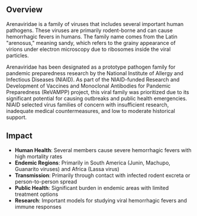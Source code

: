 ## Overview

Arenaviridae is a family of viruses that includes several important human pathogens. These viruses are primarily rodent-borne and can cause hemorrhagic fevers in humans. The family name comes from the Latin "arenosus," meaning sandy, which refers to the grainy appearance of virions under electron microscopy due to ribosomes inside the viral particles.

Arenaviridae has been designated as a prototype pathogen family for pandemic preparedness research by the National Institute of Allergy and Infectious Diseases (NIAID). As part of the NIAID-funded Research and Development of Vaccines and Monoclonal Antibodies for Pandemic Preparedness (ReVAMPP) project, this viral family was prioritized due to its significant potential for causing outbreaks and public health emergencies. NIAID selected virus families of concern with insufficient research, inadequate medical countermeasures, and low to moderate historical support.

## Impact

- **Human Health**: Several members cause severe hemorrhagic fevers with high mortality rates
- **Endemic Regions**: Primarily in South America (Junin, Machupo, Guanarito viruses) and Africa (Lassa virus)
- **Transmission**: Primarily through contact with infected rodent excreta or person-to-person spread
- **Public Health**: Significant burden in endemic areas with limited treatment options
- **Research**: Important models for studying viral hemorrhagic fevers and immune responses
